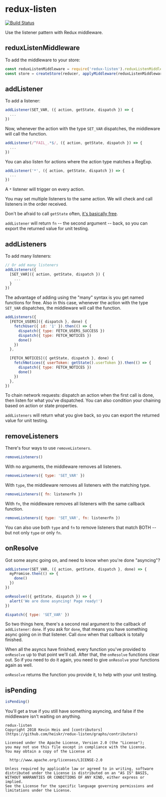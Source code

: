# redux-listen

[![Build Status](https://img.shields.io/travis/heiskr/redux-listen.svg?style=flat)](https://travis-ci.org/heiskr/redux-listen)

Use the listener pattern with Redux middleware.

## reduxListenMiddleware

To add the middleware to your store:

```javascript
const reduxListenMiddleware = require('redux-listen').reduxListenMiddleware
const store = createStore(reducer, applyMiddleware(reduxListenMiddleware))
```

## addListener

To add a listener:

```javascript
addListener(SET_VAR, ({ action, getState, dispatch }) => {
  ...
})
```

Now, whenever the action with the type `SET_VAR` dispatches, the middleware will call the function.

```javascript
addListener(/^FAIL_.*$/, ({ action, getState, dispatch }) => {
  ...
})
```

You can also listen for actions where the action type matches a RegExp.

```javascript
addListener('*', ({ action, getState, dispatch }) => {
  ...
})
```

A `*` listener will trigger on every action.

You may set multiple listeners to the same action. We will check and call listeners in the order received.

Don't be afraid to call `getState` often, [it's basically free](https://github.com/reactjs/redux/blob/master/src/createStore.js#L66).

`addListener` will return `fn` -- the second argument -- back, so you can export the returned value for unit testing.

## addListeners

To add many listeners:

```javascript
// Or add many listeners
addListeners({
  [SET_VAR]({ action, getState, dispatch }) {
    ...
  }
})
```

The advantage of adding using the "many" syntax is you get named functions for free.
Also in this case, whenever the action with the type `SET_VAR` dispatches, the middleware will call the function.

```javascript
addListeners({
  [FETCH_USERS]({ dispatch }, done) {
    fetchUser({ id: '1' }).then(() => {
      dispatch({ type: FETCH_USERS_SUCCESS })
      dispatch({ type: FETCH_NOTICES })
      done()
    })
  },

  [FETCH_NOTICES]({ getState, dispatch }, done) {
    fetchNotices({ userToken: getState().userToken }).then(() => {
      dispatch({ type: FETCH_NOTICES })
      done()
    })
  },
})
```

To chain network requests: dispatch an action when the first call is done, then listen for what you've dispatched.
You can also condition your chaining based on action or state properties.

`addListeners` will return what you give back, so you can export the returned value for unit testing.

## removeListeners

There's four ways to use `removeListeners`.

```javascript
removeListeners()
```

With no arguments, the middleware removes all listeners.

```javascript
removeListeners({ type: 'SET_VAR' })
```

With `type`, the middleware removes all listeners with the matching type.

```javascript
removeListeners({ fn: listenerFn })
```

With `fn`, the middleware removes all listeners with the same callback function.

```javascript
removeListeners({ type: 'SET_VAR', fn: listenerFn })
```

You can also use both `type` and `fn` to remove listeners that match BOTH -- but not only `type` or only `fn`.

## onResolve

Got some async going on, and need to know when you're done "asyncing"?

```javascript
addListener(SET_VAR, ({ action, getState, dispatch }, done) => {
  myPromise.then(() => {
    done()
  })
})

onResolve(({ getState, dispatch }) => {
  alert('We are done asyncing! Page ready!')
})

dispatch({ type: 'SET_VAR' })
```

So two things here, there's a second real argument to the callback of `addListener`: `done`. If you ask for `done`, that means you have something async going on in that listener. Call `done` when that callback is totally finished.

When all the asyncs have finished, every function you've provided to `onResolve` up to that point we'll call. After that, the `onResolve` functions clear out. So if you need to do it again, you need to give `onResolve` your functions again as well.

`onResolve` returns the function you provide it, to help with your unit testing.

## isPending

```javascript
isPending()
```

You'll get a true if you still have something asyncing, and false if the middleware isn't waiting on anything.

```
redux-listen
Copyright 2018 Kevin Heis and [contributors](https://github.com/heiskr/redux-listen/graphs/contributors)

Licensed under the Apache License, Version 2.0 (the "License");
you may not use this file except in compliance with the License.
You may obtain a copy of the License at

  http://www.apache.org/licenses/LICENSE-2.0

Unless required by applicable law or agreed to in writing, software
distributed under the License is distributed on an "AS IS" BASIS,
WITHOUT WARRANTIES OR CONDITIONS OF ANY KIND, either express or implied.
See the License for the specific language governing permissions and
limitations under the License.
```
